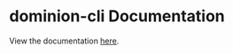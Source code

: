 # dominion-cli Documentation

View the documentation [here](https://splines.github.io/dominion-cli/).
